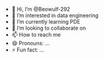 - 👋 Hi, I’m @Beowulf-292
- 👀 I’m interested in data engineering
- 🌱 I’m currently learning PDE
- 💞️ I’m looking to collaborate on 
- 📫 How to reach me 
- 😄 Pronouns: ...
- ⚡ Fun fact: ...

<!---
Beowulf-292/Beowulf-292 is a ✨ special ✨ repository because its `README.md` (this file) appears on your GitHub profile.
You can click the Preview link to take a look at your changes.
--->
